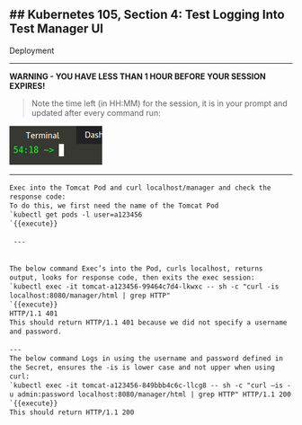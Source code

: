 ## ## Kubernetes 105, Section 4: Test Logging Into Test Manager UI
 Deployment

---

**WARNING - YOU HAVE LESS THAN 1 HOUR BEFORE YOUR SESSION EXPIRES!**

>Note the time left (in HH:MM) for the session, it is in your prompt and updated after every command run:

![Terminal Time Remaining](./assets/term-expire.png)

---

```The environment variables we defined are the username and password for the Tomcat Manager UI. This is found at http://tomcat-server:8080/manager/html
Exec into the Tomcat Pod and curl localhost/manager and check the response code:
To do this, we first need the name of the Tomcat Pod
`kubectl get pods -l user=a123456
`{{execute}}
 
 ---
 
 
The below command Exec’s into the Pod, curls localhost, returns output, looks for response code, then exits the exec session:
`kubectl exec -it tomcat-a123456-99464c7d4-lkwxc -- sh -c "curl -is localhost:8080/manager/html | grep HTTP"
`{{execute}}
HTTP/1.1 401
This should return HTTP/1.1 401 because we did not specify a username and password.

---
The below command Logs in using the username and password defined in the Secret, ensures the -is is lower case and not upper when using curl:
`kubectl exec -it tomcat-a123456-849bbb4c6c-llcg8 -- sh -c "curl –is -u admin:password localhost:8080/manager/html | grep HTTP" HTTP/1.1 200
`{{execute}}
This should return HTTP/1.1 200

